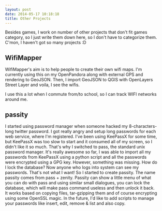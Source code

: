 ```yaml
---
layout: post
date: 2014-05-17 10:18:18
title: Other Projects
---
```


Besides games, I work on number of other projects that don't fit games category, so I just write them down here, so I don't have to categorize them. C'mon, I haven't got so many projects :D

## WifiMapper

WifiMapper's aim is to help people to create their own wifi maps. I'm currently using this on my OpenPandora along with external GPS and rendering to GeoJSON. Then, I import GeoJSON to QGIS with OpenLayers Street Layer and voila, I see the wifis. 

I use this a lot when I commute from/to school, so I can track WIFI networks around me.

## passity

I started using password manager when someone hacked my 8-characters-long twitter password. I got really angry and setup long passwords for each web service, where I'm registered. I've been using KeePassX for some time, but KeePassX was too slow to start and it consumed all of my screen, so I didn't like it so much.
That's why I switched to pass, the standard unix password manager. It's really awesome so far, I was able to import all my passwords from KeePassX using a python script and all the passwords were encrypted using a GPG key. However, something was missing. How do I lock the database? Now anyone who logs into system can see my passwords. That's not what I want!
So I started to create passity. The name passity comes from pass + zenity. Passity can show a little menu of what you can do with pass and using similar small dialogues, you can lock the database, which will make pass command useless and then unlock it back. It works based on copying files, tar-gzipping them and of course encrypting using some OpenSSL magic.
In the future, I'd like to add scripts to manage your passwords like insert, edit, remove & list and also copy.